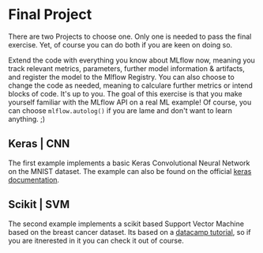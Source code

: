 # Final Project

There are two Projects to choose one. Only one is needed to pass the final exercise. Yet, of course you can do both if you are keen on doing so.

Extend the code with everything you know about MLflow now, meaning you track relevant metrics, parameters, further model information & artifacts, and register the model to the Mlflow Registry.
You can also choose to change the code as needed, meaning to calculare further metrics or intend blocks of code. It's up to you. The goal of this exercise is that you make yourself familiar with the MLflow API on a real ML example! Of course, you can choose `mlflow.autolog()` if you are lame and don't want to learn anything. ;)

## Keras | CNN

The first example implements a basic Keras Convolutional Neural Network on the MNIST dataset. The example can also be found on the official [keras documentation](https://keras.io/examples/vision/mnist_convnet/).

## Scikit | SVM

The second example implements a scikit based Support Vector Machine based on the breast cancer dataset. Its based on a [datacamp tutorial](https://www.datacamp.com/tutorial/svm-classification-scikit-learn-python), so if you are itnerested in it you can check it out of course.

